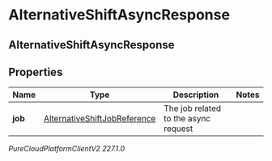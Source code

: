 # AlternativeShiftAsyncResponse

## AlternativeShiftAsyncResponse

## Properties

|Name | Type | Description | Notes|
|------------ | ------------- | ------------- | -------------|
| **job** | [AlternativeShiftJobReference](AlternativeShiftJobReference) | The job related to the async request | |



_PureCloudPlatformClientV2 227.1.0_
